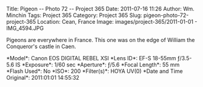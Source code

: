 Title: Pigeon -- Photo 72 -- Project 365
Date: 2011-07-16 11:26
Author: Wm. Minchin
Tags: Project 365
Category: Project 365
Slug: pigeon-photo-72-project-365
Location: Cean, France
Image: images/project-365/2011-01-01 - IMG_4594.JPG

Pigeons are everywhere in France. This one was on the edge of William
the Conqueror's castle in Caen.

<div markdown=1 class="photo-infobox">
*Model*: Canon EOS DIGITAL REBEL XSI  
*Lens ID*: EF-S 18-55mm ƒ/3.5-5.6 IS  
*Exposure*: 1/60 sec  
*Aperture*: ƒ/5.6  
*Focal Length*: 55 mm  
*Flash Used*: No  
*ISO*: 200  
*Filter(s)*: HOYA UV(0)  
*Date and Time Original*: 2011:01:01 14:55:32
</div>
